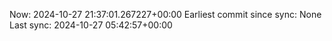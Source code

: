 Now: 2024-10-27 21:37:01.267227+00:00 Earliest commit since sync: None Last sync: 2024-10-27 05:42:57+00:00
